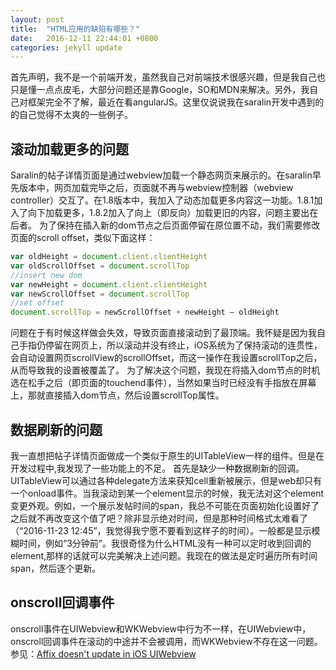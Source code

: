 ```yaml
---
layout: post
title:  "HTML应用的缺陷有哪些？"
date:   2016-12-11 22:44:01 +0800
categories: jekyll update
---
```

首先声明，我不是一个前端开发，虽然我自己对前端技术很感兴趣，但是我自己也只是懂一点点皮毛，大部分问题还是靠Google，SO和MDN来解决。另外，我自己对框架完全不了解，最近在看angularJS。这里仅说说我在saralin开发中遇到的的自己觉得不太爽的一些例子。
## 滚动加载更多的问题
Saralin的帖子详情页面是通过webview加载一个静态网页来展示的。在saralin早先版本中，网页加载完毕之后，页面就不再与webview控制器（webview controller）交互了。在1.8版本中，我加入了动态加载更多内容这一功能。1.8.1加入了向下加载更多，1.8.2加入了向上（即反向）加载更旧的内容，问题主要出在后者。
为了保持在插入新的dom节点之后页面停留在原位置不动，我们需要修改页面的scroll offset，类似下面这样：

```javascript
var oldHeight = document.client.clientHeight
var oldScrollOffset = document.scrollTop
//insert new dom
var newHeight = document.client.clientHeight
var newScrollOffset = document.scrollTop
//set offset
document.scrollTop = newScrollOffset + newHeight – oldHeight
```


问题在于有时候这样做会失效，导致页面直接滚动到了最顶端。我怀疑是因为我自己手指仍停留在网页上，所以滚动并没有终止，iOS系统为了保持滚动的连贯性，会自动设置网页scrollView的scrollOffset，而这一操作在我设置scrollTop之后，从而导致我的设置被覆盖了。
为了解决这个问题，我现在将插入dom节点的时机选在松手之后（即页面的touchend事件），当然如果当时已经没有手指放在屏幕上，那就直接插入dom节点，然后设置scrollTop属性。
## 数据刷新的问题
我一直想把帖子详情页面做成一个类似于原生的UITableView一样的组件。但是在开发过程中,我发现了一些功能上的不足。
首先是缺少一种数据刷新的回调。UITableView可以通过各种delegate方法来获知cell重新被展示，但是web却只有一个onload事件。当我滚动到某一个element显示的时候，我无法对这个element变更外观。例如，一个展示发帖时间的span，我总不可能在页面初始化设置好了之后就不再改变这个值了吧？除非显示绝对时间，但是那种时间格式太难看了（“2016-11-23 12:45”，我觉得我宁愿不要看到这样子的时间）。一般都是显示模糊时间，例如“3分钟前”。我很奇怪为什么HTML没有一种可以定时收到回调的element,那样的话就可以完美解决上述问题。我现在的做法是定时遍历所有时间span，然后逐个更新。

## onscroll回调事件
onscroll事件在UIWebview和WKWebview中行为不一样，在UIWebview中，onscroll回调事件在滚动的中途并不会被调用，而WKWebview不存在这一问题。参见：[Affix doesn't update in iOS UIWebview](https://github.com/twbs/bootstrap/issues/16202)
